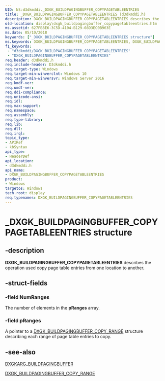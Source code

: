 ```yaml
---
UID: NS:d3dkmddi._DXGK_BUILDPAGINGBUFFER_COPYPAGETABLEENTRIES
title: _DXGK_BUILDPAGINGBUFFER_COPYPAGETABLEENTRIES (d3dkmddi.h)
description: DXGK_BUILDPAGINGBUFFER_COPYPAGETABLEENTRIES describes the operation used copy page table entries from one location to another.
old-location: display\dxgk_buildpagingbuffer_copypagetableentries.htm
ms.assetid: 627FB3E6-3C5D-4104-B129-08D3EC0B963E
ms.date: 05/10/2018
keywords: ["_DXGK_BUILDPAGINGBUFFER_COPYPAGETABLEENTRIES structure"]
ms.keywords: DXGK_BUILDPAGINGBUFFER_COPYPAGETABLEENTRIES, DXGK_BUILDPAGINGBUFFER_COPYPAGETABLEENTRIES structure [Display Devices], _DXGK_BUILDPAGINGBUFFER_COPYPAGETABLEENTRIES, d3dkmddi/DXGK_BUILDPAGINGBUFFER_COPYPAGETABLEENTRIES, display.dxgk_buildpagingbuffer_copypagetableentries
f1_keywords:
 - "d3dkmddi/DXGK_BUILDPAGINGBUFFER_COPYPAGETABLEENTRIES"
 - "DXGK_BUILDPAGINGBUFFER_COPYPAGETABLEENTRIES"
req.header: d3dkmddi.h
req.include-header: D3dkmddi.h
req.target-type: Windows
req.target-min-winverclnt: Windows 10
req.target-min-winversvr: Windows Server 2016
req.kmdf-ver: 
req.umdf-ver: 
req.ddi-compliance: 
req.unicode-ansi: 
req.idl: 
req.max-support: 
req.namespace: 
req.assembly: 
req.type-library: 
req.lib: 
req.dll: 
req.irql: 
topic_type:
- APIRef
- kbSyntax
api_type:
- HeaderDef
api_location:
- d3dkmddi.h
api_name:
- DXGK_BUILDPAGINGBUFFER_COPYPAGETABLEENTRIES
product:
- Windows
targetos: Windows
tech.root: display
req.typenames: DXGK_BUILDPAGINGBUFFER_COPYPAGETABLEENTRIES
---
```


# _DXGK_BUILDPAGINGBUFFER_COPYPAGETABLEENTRIES structure


## -description


<b>DXGK_BUILDPAGINGBUFFER_COPYPAGETABLEENTRIES</b> describes the operation used copy page table entries from one location to another. 


## -struct-fields




### -field NumRanges

The number of elements in the <b>pRanges</b> array.


### -field pRanges

A pointer to a <a href="https://docs.microsoft.com/windows-hardware/drivers/ddi/d3dkmddi/ns-d3dkmddi-_dxgk_buildpagingbuffer_copy_range">DXGK_BUILDPAGINGBUFFER_COPY_RANGE</a> structure describing each range of page table entries to copy.


## -see-also




<a href="https://docs.microsoft.com/windows-hardware/drivers/ddi/d3dkmddi/ns-d3dkmddi-_dxgkarg_buildpagingbuffer">DXGKARG_BUILDPAGINGBUFFER</a>



<a href="https://docs.microsoft.com/windows-hardware/drivers/ddi/d3dkmddi/ns-d3dkmddi-_dxgk_buildpagingbuffer_copy_range">DXGK_BUILDPAGINGBUFFER_COPY_RANGE</a>
 

 

